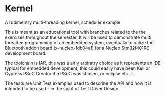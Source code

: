 # Kernel
A rudimentry multi-threading kernel, scheduler example

This is meant as an educational tool with branches related to the the exercises throughout the semester.
It will be used to demonstrate multi threaded programming of an embedded system, eventually to utilize the Bluetooth addon board (x-nucleo-1db04a1) for a Nucleo Stm32f401RE development board.

The toolchain is IAR, this was a airly arbiratry choice as it represents an IDE typical for embedded development, this could easily have been Keil or Cypress PSoC Creator if a PSoC was chosen, or eclipse etc....

The tests are Unit Test examples used to describe the API and how it is intended to be used - in the spirit of Test Driver Design.


